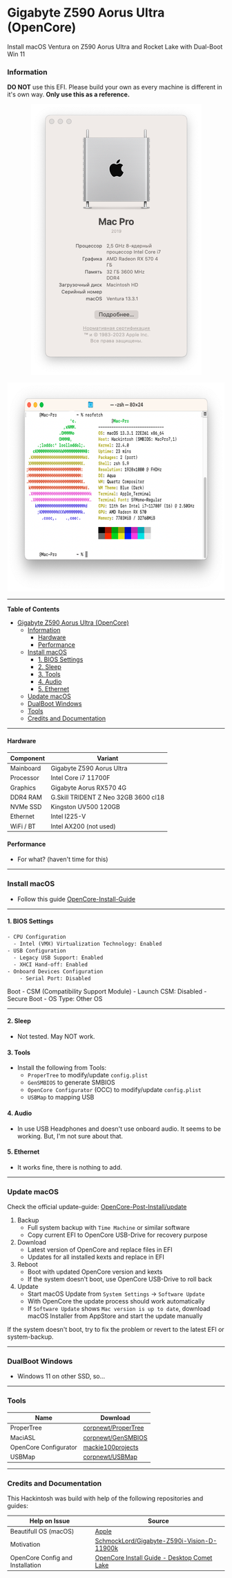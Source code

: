 # Gigabyte Z590 Aorus Ultra (OpenCore)
Install macOS Ventura on Z590 Aorus Ultra and Rocket Lake with Dual-Boot Win 11

### Information

**DO NOT** use this EFI. Please build your own as every machine is different in it's own way. **Only use this as a reference.**

<p align="center">
  <img width="395" height="625" src="Screenshots/About%20This%20Mac.png">
</p>

<p align="center">
  <img width="697" height="483" src="Screenshots/Neofetch.png">
</p>

---

**Table of Contents**

- [Gigabyte Z590 Aorus Ultra (OpenCore)](#Gigabyte-Z590-Aorus-Ultra-OpenCore)
  - [Information](#information)
    - [Hardware](#hardware)
    - [Performance](#performance)
  - [Install macOS](#install-macos)
    - [1. BIOS Settings](#1-bios-settings)
    - [2. Sleep](#2-sleep)
    - [3. Tools](#3-tools)
    - [4. Audio](#4-audio)
    - [5. Ethernet](#5-ethernet)
  - [Update macOS](#update-macos)
  - [DualBoot Windows](#dualboot-windows)
  - [Tools](#tools)
  - [Credits and Documentation](#credits-and-documentation)

---

#### Hardware

| Component    | Variant                                  
| ------------ | ---------------------------------------- |
| Mainboard    | Gigabyte Z590 Aorus Ultra                |
| Processor    | Intel Core i7 11700F                     |
| Graphics     | Gigabyte Aorus RX570 4G                  |
| DDR4 RAM     | G.Skill TRIDENT Z Neo 32GB 3600 cl18     |
| NVMe SSD     | Kingston UV500 120GB                     |
| Ethernet     | Intel I225-V                             |
| WiFi / BT    | Intel AX200 (not used)                   |

#### Performance

- For what? (haven't time for this)

---

### Install macOS

- Follow this guide [OpenCore-Install-Guide](https://dortania.github.io/OpenCore-Install-Guide/installer-guide/)

---

#### 1. BIOS Settings

    - CPU Configuration
      - Intel (VMX) Virtualization Technology: Enabled
    - USB Configuration
      - Legacy USB Support: Enabled
      - XHCI Hand-off: Enabled
    - Onboard Devices Configuration
        - Serial Port: Disabled
  Boot
    - CSM (Compatibility Support Module)
      - Launch CSM: Disabled
    - Secure Boot
      - OS Type: Other OS

---

#### 2. Sleep

- Not tested. May NOT work.

#### 3. Tools

- Install the following from Tools:
  - `ProperTree` to modify/update `config.plist`
  - `GenSMBIOS` to generate SMBIOS
  - `OpenCore Configurator` (OCC) to modify/update `config.plist`
  - `USBMap` to mapping USB
 
#### 4. Audio

- In use USB Headphones and doesn't use onboard audio. It seems to be working. But, I'm not sure about that.

#### 5. Ethernet

- It works fine, there is nothing to add.

---

### Update macOS

Check the official update-guide: [OpenCore-Post-Install/update](https://dortania.github.io/OpenCore-Post-Install/universal/update.html)

1. Backup
   - Full system backup with `Time Machine` or similar software
   - Copy current EFI to OpenCore USB-Drive for recovery purpose
2. Download
   - Latest version of OpenCore and replace files in EFI
   - Updates for all installed kexts and replace in EFI
3. Reboot
   - Boot with updated OpenCore version and kexts
   - If the system doesn't boot, use OpenCore USB-Drive to roll back
4. Update
   - Start macOS Update from `System Settings` -> `Software Update`
   - With OpenCore the update process should work automatically
   - If `Software Update` shows `Mac version is up to date`, download macOS Installer from AppStore and start the update manually

If the system doesn't boot, try to fix the problem or revert to the latest EFI or system-backup.

---

### DualBoot Windows

- Windows 11 on other SSD, so...

---

### Tools

| Name                   | Download                                                                                                    |
| ---------------------- | ----------------------------------------------------------------------------------------------------------- |
| ProperTree             | [corpnewt/ProperTree](https://github.com/corpnewt/ProperTree)                                               |
| MaciASL                | [corpnewt/GenSMBIOS](https://github.com/corpnewt/GenSMBIOS)                                                 |
| OpenCore Configurator  | [mackie100projects](https://mackie100projects.altervista.org/download-opencore-configurator/)               |
| USBMap                 | [corpnewt/USBMap](https://github.com/corpnewt/USBMap)                                                       |

---

### Credits and Documentation

This Hackintosh was build with help of the following repositories and guides:

| Help on Issue                    | Source                                                                                                                        |
| -------------------------------- | ----------------------------------------------------------------------------------------------------------------------------- |
| Beautifull OS (macOS)            | [Apple](https://www.apple.com/macos/ventura/)                                                                                 |
| Motivation                       | [SchmockLord/Gigabyte-Z590i-Vision-D-11900k](https://github.com/SchmockLord/Gigabyte-Z590i-Vision-D-11900k)                   |
| OpenCore Config and Installation | [OpenCore Install Guide - Desktop Comet Lake](https://dortania.github.io/OpenCore-Install-Guide/config.plist/comet-lake.html) |
